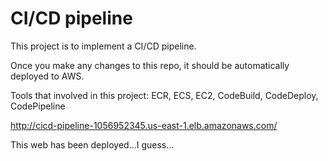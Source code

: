 # CI/CD pipeline
This project is to implement a CI/CD pipeline. 

Once you make any changes to this repo, it should be automatically deployed to AWS.

Tools that involved in this project: ECR, ECS, EC2, CodeBuild, CodeDeploy, CodePipeline

http://cicd-pipeline-1056952345.us-east-1.elb.amazonaws.com/

This web has been deployed...I guess...